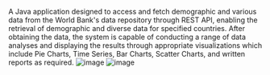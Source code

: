 A Java application designed to access and fetch demographic and various data from the World Bank's data repository through REST API, enabling the retrieval of demographic and diverse data for specified countries. After obtaining the data, the system is capable of conducting a range of data analyses and displaying the results through appropriate visualizations which include Pie Charts, Time Series, Bar Charts, Scatter Charts, and written reports as required.
![image](https://github.com/tianyang0730/WorldBankApplication/assets/145881680/70372815-67ca-41cd-a7e6-6e93f56a9ecf)
![image](https://github.com/tianyang0730/WorldBankApplication/assets/145881680/16f56429-173b-4281-8c13-96230d707d66)




